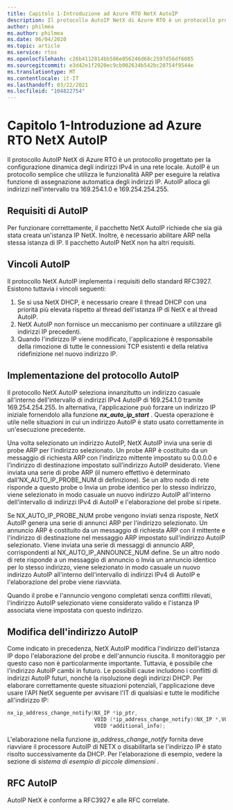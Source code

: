 ```yaml
---
title: Capitolo 1-Introduzione ad Azure RTO NetX AutoIP
description: Il protocollo AutoIP NetX di Azure RTO è un protocollo progettato per la configurazione dinamica degli indirizzi IPv4 in una rete locale.
author: philmea
ms.author: philmea
ms.date: 06/04/2020
ms.topic: article
ms.service: rtos
ms.openlocfilehash: c26b4112814bb586e056246d68c2597d56df6085
ms.sourcegitcommit: e3d42e1f2920ec9cb002634b542bc20754f9544e
ms.translationtype: MT
ms.contentlocale: it-IT
ms.lasthandoff: 03/22/2021
ms.locfileid: "104822754"
---
```

# <a name="chapter-1---introduction-to-azure-rtos-netx-autoip"></a>Capitolo 1-Introduzione ad Azure RTO NetX AutoIP
  
Il protocollo AutoIP NetX di Azure RTO è un protocollo progettato per la configurazione dinamica degli indirizzi IPv4 in una rete locale. AutoIP è un protocollo semplice che utilizza le funzionalità ARP per eseguire la relativa funzione di assegnazione automatica degli indirizzi IP. AutoIP alloca gli indirizzi nell'intervallo tra 169.254.1.0 e 169.254.254.255.

## <a name="autoip-requirements"></a>Requisiti di AutoIP

Per funzionare correttamente, il pacchetto NetX AutoIP richiede che sia già stata creata un'istanza IP NetX. Inoltre, è necessario abilitare ARP nella stessa istanza di IP. Il pacchetto AutoIP NetX non ha altri requisiti.

## <a name="autoip-constraints"></a>Vincoli AutoIP 

Il protocollo NetX AutoIP implementa i requisiti dello standard RFC3927. Esistono tuttavia i vincoli seguenti:

1. Se si usa NetX DHCP, è necessario creare il thread DHCP con una priorità più elevata rispetto al thread dell'istanza IP di NetX e al thread AutoIP.
1. NetX AutoIP non fornisce un meccanismo per continuare a utilizzare gli indirizzi IP precedenti.
1. Quando l'indirizzo IP viene modificato, l'applicazione è responsabile della rimozione di tutte le connessioni TCP esistenti e della relativa ridefinizione nel nuovo indirizzo IP.

## <a name="autoip-protocol-implementation"></a>Implementazione del protocollo AutoIP

Il protocollo NetX AutoIP seleziona innanzitutto un indirizzo casuale all'interno dell'intervallo di indirizzi IPv4 AutoIP di 169.254.1.0 tramite 169.254.254.255. In alternativa, l'applicazione può forzare un indirizzo IP iniziale fornendolo alla funzione ***nx_auto_ip_start*** . Questa operazione è utile nelle situazioni in cui un indirizzo AutoIP è stato usato correttamente in un'esecuzione precedente.

Una volta selezionato un indirizzo AutoIP, NetX AutoIP invia una serie di probe ARP per l'indirizzo selezionato. Un probe ARP è costituito da un messaggio di richiesta ARP con l'indirizzo mittente impostato su 0.0.0.0 e l'indirizzo di destinazione impostato sull'indirizzo AutoIP desiderato. Viene inviata una serie di probe ARP (il numero effettivo è determinato dall'NX_AUTO_IP_PROBE_NUM di definizione). Se un altro nodo di rete risponde a questo probe o Invia un probe identico per lo stesso indirizzo, viene selezionato in modo casuale un nuovo indirizzo AutoIP all'interno dell'intervallo di indirizzi IPv4 di AutoIP e l'elaborazione del probe si ripete.

Se NX_AUTO_IP_PROBE_NUM probe vengono inviati senza risposte, NetX AutoIP genera una serie di annunci ARP per l'indirizzo selezionato. Un annuncio ARP è costituito da un messaggio di richiesta ARP con il mittente e l'indirizzo di destinazione nel messaggio ARP impostato sull'indirizzo AutoIP selezionato. Viene inviata una serie di messaggi di annuncio ARP, corrispondenti al NX_AUTO_IP_ANNOUNCE_NUM define. Se un altro nodo di rete risponde a un messaggio di annuncio o Invia un annuncio identico per lo stesso indirizzo, viene selezionato in modo casuale un nuovo indirizzo AutoIP all'interno dell'intervallo di indirizzi IPv4 di AutoIP e l'elaborazione del probe viene riavviata.

Quando il probe e l'annuncio vengono completati senza conflitti rilevati, l'indirizzo AutoIP selezionato viene considerato valido e l'istanza IP associata viene impostata con questo indirizzo.

## <a name="autoip-address-change"></a>Modifica dell'indirizzo AutoIP

Come indicato in precedenza, NetX AutoIP modifica l'indirizzo dell'istanza IP dopo l'elaborazione del probe e dell'annuncio riuscita. Il monitoraggio per questo caso non è particolarmente importante. Tuttavia, è possibile che l'indirizzo AutoIP cambi in futuro. Le possibili cause includono i conflitti di indirizzi AutoIP futuri, nonché la risoluzione degli indirizzi DHCP. Per elaborare correttamente queste situazioni potenziali, l'applicazione deve usare l'API NetX seguente per avvisare l'IT di qualsiasi e tutte le modifiche all'indirizzo IP:

```c
nx_ip_address_change_notify(NX_IP *ip_ptr,
                            VOID (*ip_address_change_notify)(NX_IP *,VOID*),
                            VOID *additional_info);
```

L'elaborazione nella funzione *ip_address_change_notify* fornita deve riavviare il processore AutoIP di NETX o disabilitarla se l'indirizzo IP è stato risolto successivamente da DHCP. Per l'elaborazione di esempio, vedere la sezione di *sistema di esempio di piccole dimensioni* .

## <a name="autoip-rfcs"></a>RFC AutoIP

AutoIP NetX è conforme a RFC3927 e alle RFC correlate.